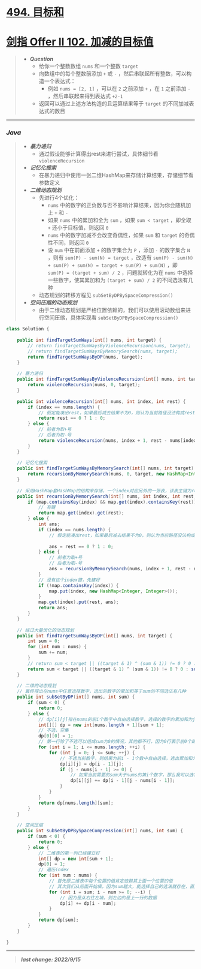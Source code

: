 # [494. 目标和](https://leetcode.cn/problems/target-sum/)

# [剑指 Offer II 102. 加减的目标值](https://leetcode.cn/problems/YaVDxD/)


> - ***Question***
>   - 给你一个整数数组 `nums` 和一个整数 `target`
>   - 向数组中的每个整数前添加 `+` 或 `-` ，然后串联起所有整数，可以构造一个表达式：
>     - 例如 `nums = [2, 1]` ，可以在 `2` 之前添加 `+` ，在 `1` 之前添加 `-` ，然后串联起来得到表达式 `+2-1` 
>   - 返回可以通过上述方法构造的且运算结果等于 `target` 的不同加减表达式的数目

---

### *Java*

> - ***暴力递归***
>   - 通过假设能够计算得出rest来进行尝试，具体细节看 `violenceRecursion` 
> - ***记忆化搜索***
>   - 在暴力递归中使用一张二维HashMap来存储计算结果，存储细节看参数定义
> - ***二维动态规划***
>   - 先进行4个优化：
>     - `nums` 中的数字的正负数与否不影响计算结果，因为你会随机加上 `+` 和 `-`
>     - 如果 `nums` 中的累加和全为 `sum` ，如果 `sum < target` ，即全取 `+` 还小于目标值，则返回 `0`
>     - `nums` 中的数字加减不会改变奇偶性，如果 `sum` 和 `target` 的奇偶性不同，则返回 `0`
>     - 设 `num` 中在前面添加 `+` 的数字集合为 `P` ，添加 `-` 的数字集合 `N` ，则有 `sum(P) - sum(N) = target` ，改造有 `sum(P) - sum(N) + sum(P) + sum(N) = target + sum(P) + sum(N)` ，即 `sum(P) = (target + sum) / 2` ，问题就转化为在 `nums` 中选择一些数字，使其累加和为 `(target + sum) / 2` 的不同选法有几种
>   - 动态规划的转移方程见 `subSetByDPBySpaceCompression()`
> - ***空间压缩的动态规划***
>   - 由于二维动态规划是严格位置依赖的，我们可以使用滚动数组来进行空间压缩，具体实现看 `subSetByDPBySpaceCompression()` 

```java
class Solution {
    
    public int findTargetSumWays(int[] nums, int target) {
        // return findTargetSumWaysByViolenceRecursion(nums, target);
        // return findTargetSumWaysByMemorySearch(nums, target);
        return findTargetSumWaysByDP(nums, target);
    }
    
    // 暴力递归
    public int findTargetSumWaysByViolenceRecursion(int[] nums, int target) {
        return violenceRecursion(nums, 0, target);
    }
    
    public int violenceRecursion(int[] nums, int index, int rest) {
        if (index == nums.length) {
            // 假定能凑出rest，如果最后减去结果不为0，则认为当前路径没法构成rest
            return rest == 0 ? 1 : 0;
        } else {
            // 前者为取+号
            // 后者为取-号
            return violenceRecursion(nums, index + 1, rest - nums[index]) + violenceRecursion(nums, index + 1, rest + nums[index]);
        }
    }
    
    // 记忆化搜索
    public int findTargetSumWaysByMemorySearch(int[] nums, int target) {
        return recursionByMemorySearch(nums, 0, target, new HashMap<Integer, HashMap<Integer, Integer>>());
    }
    
    // 采用HashMap套HashMap的结构来存储，一个index对应另外的一张表，该表主键为rest
    public int recursionByMemorySearch(int[] nums, int index, int rest, HashMap<Integer, HashMap<Integer, Integer>> map) {
        if (map.containsKey(index) && map.get(index).containsKey(rest)) {
            // 有键
            return map.get(index).get(rest);
        } else {
            int ans;
            if (index == nums.length) {
                // 假定能凑出rest，如果最后减去结果不为0，则认为当前路径没法构成rest
                
                ans = rest == 0 ? 1 : 0;
            } else {
                // 前者为取+号
                // 后者为取-号
                ans = recursionByMemorySearch(nums, index + 1, rest - nums[index], map) + recursionByMemorySearch(nums, index + 1, rest + nums[index], map);
            }
            // 没有这个index键，先建好
            if (!map.containsKey(index)) {
                map.put(index, new HashMap<Integer, Integer>());
            }
            map.get(index).put(rest, ans);
            return ans;
        }
    }
    
    // 经过大量优化的动态规划
    public int findTargetSumWaysByDP(int[] nums, int target) {
        int sum = 0;
        for (int num : nums) {
            sum += num;
        }
        // return sum < target || ((target & 1) ^ (sum & 1)) != 0 ? 0 : subSetByDP(nums, (target + sum) >> 1);
        return sum < target || ((target & 1) ^ (sum & 1)) != 0 ? 0 : subSetByDPBySpaceCompression(nums, (target + sum) >> 1);
    }
    
    // 二维的动态规划
    // 最终得出在nums中任意选择数字，选出的数字的累加和等于sum的不同选法有几种
    public int subSetByDP(int[] nums, int sum) {
        if (sum < 0) {
            return 0;
        } else {
            // dp[i][j]指在nums的前i个数字中自由选择数字，选择的数字的累加和为j的选法有几个
            int[][] dp = new int[nums.length + 1][sum + 1];
            // 不选，空集
            dp[0][0] = 1;
            // 第一行除了不选可以组成sum为0的情况，其他都不行，因为0行表示前0个即不选数字
            for (int i = 1; i <= nums.length; ++i) {
                for (int j = 0; j <= sum; ++j) {
                    // 不选当前数字，则结果为前i - 1个数中自由选择，选出累加和为j的选法有几种
                    dp[i][j] = dp[i - 1][j];
                    if (j - nums[i - 1] >= 0) {
                        // 如果当前需要的sum大于nums的第i个数字，那么我可以选它，选了它就要在前i - 1个数字中选择和为j - nums[i - 1]的选法
                        dp[i][j] += dp[i - 1][j - nums[i - 1]];
                    }
                }
            }
            return dp[nums.length][sum];
        }
    }
    
    // 空间压缩
    public int subSetByDPBySpaceCompression(int[] nums, int sum) {
        if (sum < 0) {
            return 0;
        } else {
            // 二维表的第一列已经建立好
            int[] dp = new int[sum + 1];
            dp[0] = 1;
            // 遍历index
            for (int num : nums) {
                // 首先原二维表中每个位置的值肯定依赖其上面一个位置的值
                // 其次我们从后面开始填，因为sum越大，能选择自己的选法就存在，直到某个位置时不能再选自己，结束循环
                for (int i = sum; i - num >= 0; --i) {
                    // 因为是从右往左填，则左边的是上一行的数据
                    dp[i] += dp[i - num];
                }
            }
            return dp[sum];
        }
    }
    
}
```

---

> ***last change: 2022/9/15***
